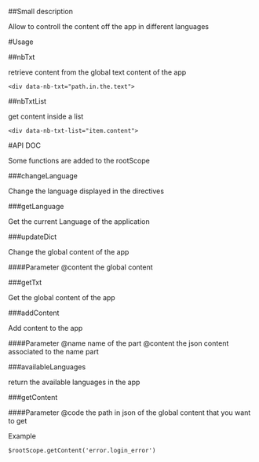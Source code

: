 ##Small description

Allow to controll the content off the app in different languages

#Usage

##nbTxt

retrieve content from the global text content of the app

`<div data-nb-txt="path.in.the.text">`

##nbTxtList

get content inside a list

`<div data-nb-txt-list="item.content">`

#API DOC

Some functions are added to the rootScope

###changeLanguage

Change the language displayed in the directives

###getLanguage

Get the current Language of the application

###updateDict

Change the global content of the app

####Parameter
@content the global content

###getTxt

Get the global content of the app

###addContent

Add content to the app

####Parameter
@name name of the part
@content the json content associated to the name part

###availableLanguages

return the available languages in the app

###getContent

####Parameter
@code the path in json of the global content that you want to get

Example

`$rootScope.getContent('error.login_error')`




